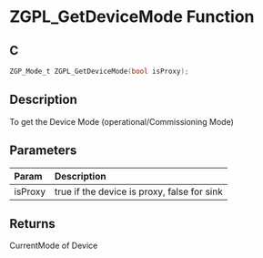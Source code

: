 # ZGPL_GetDeviceMode Function

## C

```c
ZGP_Mode_t ZGPL_GetDeviceMode(bool isProxy);
```

## Description

 To get the Device Mode (operational/Commissioning Mode)

## Parameters

| Param | Description |
|:----- |:----------- |
| isProxy | true if the device is proxy, false for sink  

## Returns

 CurrentMode of Device 

